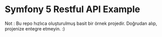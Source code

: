 # Symfony 5 Restful API Example

Not : Bu repo hızlıca oluşturulmuş basit bir örnek projedir. Doğrudan alıp, projenize entegre etmeyin. :)

